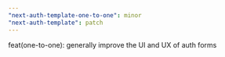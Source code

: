 ```yaml
---
"next-auth-template-one-to-one": minor
"next-auth-template": patch
---
```


feat(one-to-one): generally improve the UI and UX of auth forms
